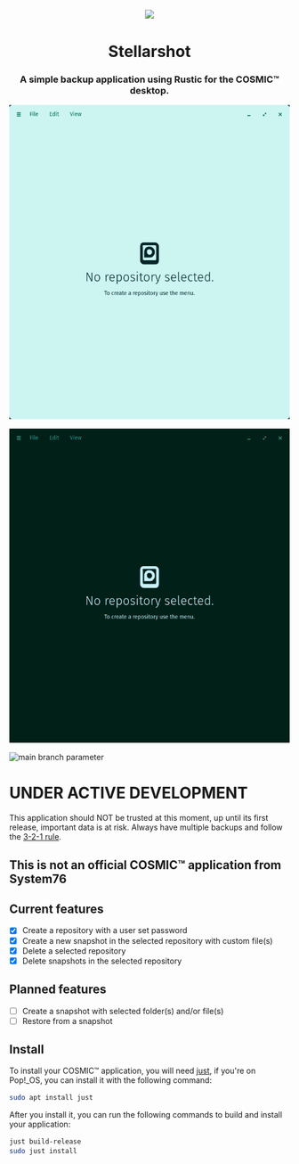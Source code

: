 <div align="center">
  <br>
  <img src="https://raw.githubusercontent.com/cosmic-utils/stellarshot/9f8a49dfaaa9bd545e852a9460e3cd99dc2c5e66/res/icons/hicolor/scalable/apps/com.github.cosmic-utils.Stellarshot.svg" width="150" />
  <h1>Stellarshot</h1>

  <h3>A simple backup application using Rustic for the COSMIC™ desktop.</h3>

  ![Stellarshot Light](https://raw.githubusercontent.com/cosmic-utils/stellarshot/main/res/screenshots/Stellarshot-Light.png#gh-light-mode-only)

  ![Stellarshot Dark](https://raw.githubusercontent.com/cosmic-utils/stellarshot/main/res/screenshots/Stellarshot-Dark.png#gh-dark-mode-only)
</div>

![main branch parameter](https://github.com/cosmic-utils/stellarshot/actions/workflows/build.yml/badge.svg?branch=main)

# UNDER ACTIVE DEVELOPMENT

This application should NOT be trusted at this moment, up until its first release, important data is at risk. Always have multiple backups and follow the [3-2-1 rule](https://www.seagate.com/blog/what-is-a-3-2-1-backup-strategy/).

## This is not an official COSMIC™ application from System76

## Current features

- [x] Create a repository with a user set password
- [x] Create a new snapshot in the selected repository with custom file(s)
- [x] Delete a selected repository
- [x] Delete snapshots in the selected repository

## Planned features

- [ ] Create a snapshot with selected folder(s) and/or file(s)
- [ ] Restore from a snapshot

## Install

To install your COSMIC™ application, you will need [just](https://github.com/casey/just), if you're on Pop!\_OS, you can install it with the following command:

```sh
sudo apt install just
```

After you install it, you can run the following commands to build and install your application:

```sh
just build-release
sudo just install
```
